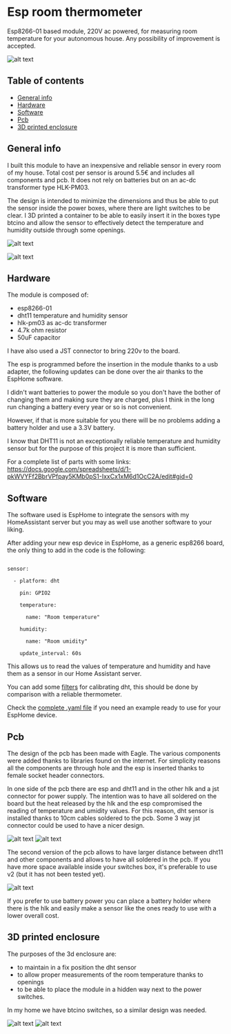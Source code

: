 # Esp room thermometer 

Esp8266-01 based module, 220V ac powered, for measuring room temperature for your autonomous house. 
Any possibility of improvement is accepted. 

![alt text](/images/IMG_4593.jpg) 

## Table of contents 
* [General info](#general-info) 
* [Hardware](#hardware)
* [Software](#software) 
* [Pcb](#pcb) 
* [3D printed enclosure](#3d-printed-enclouser) 

## General info 

I built this module to have an inexpensive and reliable sensor in every room of my house.
Total cost per sensor is around 5.5€ and includes all components and pcb. It does not rely on batteries but on an ac-dc transformer type HLK-PM03.  

The design is intended to minimize the dimensions and thus be able to put the sensor inside the power boxes, where there are light switches to be clear. I 3D printed a container to be able to easily insert it in the boxes type btcino and allow the sensor to effectively detect the temperature and humidity outside through some openings. 

![alt text](/images/IMG_4552.jpg) 

![alt text](/images/IMG_4554.jpg) 

## Hardware 

The module is composed of: 
* esp8266-01 
* dht11 temperature and humidity sensor 
* hlk-pm03 as ac-dc transformer 
* 4.7k ohm resistor 
* 50uF capacitor 
  
I have also used a JST connector to bring 220v to the board. 

The esp is programmed before the insertion in the module thanks to a usb adapter, the following updates can be done over the air thanks to the EspHome software.  

I didn't want batteries to power the module so you don't have the bother of changing them and making sure they are charged, plus I think in the long run changing a battery every year or so is not convenient. 

However, if that is more suitable for you there will be no problems adding a battery holder and use a 3.3V battery. 

I know that DHT11 is not an exceptionally reliable temperature and humidity sensor but for the purpose of this project it is more than sufficient. 

For a complete list of parts with some links: https://docs.google.com/spreadsheets/d/1-pkWVYFf2BbrVPfpay5KMb0pS1-IxxCx1xM6d1OcC2A/edit#gid=0 

## Software 

The software used is EspHome to integrate the sensors with my HomeAssistant server but you may as well use another software to your liking. 

After adding your new esp device in EspHome, as a generic esp8266 board, the only thing to add in the code is the following: 

``` 

sensor: 

  - platform: dht 

    pin: GPIO2 

    temperature: 

      name: "Room temperature" 

    humidity: 

      name: "Room umidity" 

    update_interval: 60s 

``` 
This allows us to read the values of temperature and humidity and have them as a sensor in our Home Assistant server. 

You can add some [filters](https://esphome.io/components/sensor/index.html#sensor-filters) for calibrating dht, this should be done by comparison with a reliable thermometer. 

Check the [complete .yaml file](/room-temperature.yaml.example) if you need an example ready to use for your EspHome device. 

## Pcb 

The design of the pcb has been made with Eagle. The various components were added thanks to libraries found on the internet. 
For simplicity reasons all the components are through hole and the esp is inserted thanks to female socket header connectors. 

In one side of the pcb there are esp and dht11 and in the other hlk and a jst connector for power supply. The intention was to have all soldered on the board but the heat released by the hlk and the esp compromised the reading of temperature and umidity values. For this reason, dht sensor is installed thanks to 10cm cables soldered to the pcb. Some 3 way jst connector could be used to have a nicer design.  

![alt text](/images/schematics.png) 
![alt text](/images/board-v1.png) 

The second version of the pcb allows to have larger distance between dht11 and other components and allows to have all soldered in the pcb. If you have more space available inside your switches box, it's preferable to use v2 (but it has not been tested yet). 

![alt text](/images/board-v2.png) 

If you prefer to use battery power you can place a battery holder where there is the hlk and easily make a sensor like the ones ready to use with a lower overall cost. 

## 3D printed enclosure 

The purposes of the 3d enclosure are:  
- to maintain in a fix position the dht sensor 
- to allow proper measurements of the room temperature thanks to openings  
- to be able to place the module in a hidden way next to the power switches. 

In my home we have btcino switches, so a similar design was needed.  

![alt text](/images/IMG_4584.jpg)
![alt text](/images/IMG_4585.jpg)
